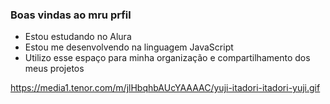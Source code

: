 ### Boas vindas ao mru prfil

- Estou estudando no Alura
- Estou me desenvolvendo na linguagem JavaScript
- Utilizo esse espaço para minha organização e compartilhamento dos meus projetos

https://media1.tenor.com/m/jlHbqhbAUcYAAAAC/yuji-itadori-itadori-yuji.gif
